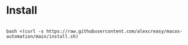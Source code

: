# Install

```

bash <(curl -s https://raw.githubusercontent.com/alexcreasy/macos-automation/main/install.sh)

```
